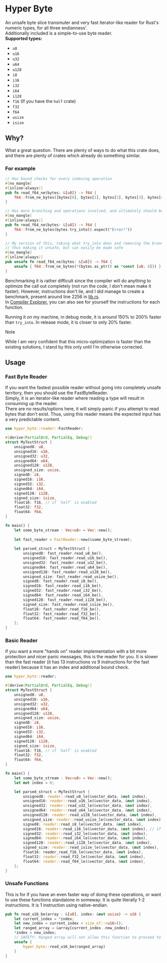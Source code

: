 # Hyper Byte
An unsafe byte slice transmuter and very fast iterator-like reader for Rust's numeric types, for all three endianness'.<br/>
Additionally included is a simple-to-use byte reader.<br/>
**Supported types:**
* `u8`
* `u16`
* `u32`
* `u64`
* `u128`
* `i8`
* `i16`
* `i32`
* `i64`
* `i128`
* `f16` (If you have the `half` crate)
* `f32`
* `f64`
* `usize`
* `isize`

## Why?
What a great question. There are plenty of ways to do what this crate does, and there are plenty of crates which already do something similar.
### For example
```rust
// Has bound checks for every indexing operation
#[no_mangle]
#[inline(always)]
pub fn read_f64_ne(bytes: &[u8]) -> f64 {
    f64::from_ne_bytes([bytes[0], bytes[1], bytes[2], bytes[3], bytes[4], bytes[5], bytes[6], bytes[7]])
}

// Has more branching and operations involved, and ultimately should be slower
#[no_mangle]
#[inline(always)]
pub fn read_f64_ne(bytes: &[u8]) -> f64 {
    f64::from_ne_bytes(bytes.try_into().expect("Error!"))
}

// My version of this, taking what try_into does and removing the branching,
// thus making it unsafe, but can easily be made safe
#[no_mangle]
#[inline(always)]
pub unsafe fn read_f64_ne(bytes: &[u8]) -> f64 {
    unsafe { f64::from_ne_bytes(*(bytes.as_ptr() as *const [u8; 8])) }
}
```
Benchmarking it is rather difficult since the compiler will do anything to optimize the call out completely (not run the code, I don't mean make it faster).
However, instructions don't lie, and I did manage to create a benchmark, present around line 2256 in [lib.rs](src/lib.rs#L2286-L2314).<br/>
In [Compiler Explorer](https://rust.godbolt.org/z/PfhWzGnnG), you can also see for yourself the instructions for each function.

Running it on my machine, in debug mode, it is around 150% to 200% faster than `try_into`. In release mode, it is closer to only 20% faster.
> [!NOTE]
> While I am very confident that this micro-optimization is faster than the existing solutions, I stand by this only until I'm otherwise corrected.

## Usage
### Fast Byte Reader
If you want the fastest possible reader without going into completely unsafe territory, then you should use the FastByteReader.<br/>
Simply, it is an iterator-like reader where reading a type will result in consuming up the reader.<br/>
There are no results/options here, it will simply panic if you attempt to read bytes that don't exist. Thus, using this reader means the expected input has a very predictable content.
```rust
use hyper_byte::reader::FastReader;

#[derive(PartialOrd, PartialEq, Debug)]
struct MyTestStruct {
    unsigned8: u8,
    unsigned16: u16,
    unsigned32: u32,
    unsigned64: u64,
    unsigned128: u128,
    unsigned_size: usize,
    signed8: i8,
    signed16: i16,
    signed32: i32,
    signed64: i64,
    signed128: i128,
    signed_size: isize,
    float16: f16, // if `half` is enabled
    float32: f32,
    float64: f64,
}

fn main() {
    let some_byte_stream : Vec<u8> = Vec::new();
    
    let fast_reader = FastReader::new(&some_byte_stream);
    
    let parsed_struct = MyTestStruct {
        unsigned8: fast_reader.read_u8_be(),
        unsigned16: fast_reader.read_u16_be(),
        unsigned32: fast_reader.read_u32_be(),
        unsigned64: fast_reader.read_u64_be(),
        unsigned128: fast_reader.read_u128_be(),
        unsigned_size: fast_reader.read_usize_be(),
        signed8: fast_reader.read_i8_be(),
        signed16: fast_reader.read_i16_be(),
        signed32: fast_reader.read_i32_be(),
        signed64: fast_reader.read_i64_be(),
        signed128: fast_reader.read_i128_be(),
        signed_size: fast_reader.read_isize_be(),
        float16: fast_reader.read_f16_be(),
        float32: fast_reader.read_f32_be(),
        float64: fast_reader.read_f64_be(),
    };
}
```
### Basic Reader
If you want a more "hands on" reader implementation with a bit more protection and nicer panic messages, this is the reader for you. It is slower than the fast reader (it has 13 instructions vs 9 instructions for the fast reader) because it has an index and additional bound check.
```rust
use hyper_byte::reader;

#[derive(PartialOrd, PartialEq, Debug)]
struct MyTestStruct {
    unsigned8: u8,
    unsigned16: u16,
    unsigned32: u32,
    unsigned64: u64,
    unsigned128: u128,
    unsigned_size: usize,
    signed8: i8,
    signed16: i16,
    signed32: i32,
    signed64: i64,
    signed128: i128,
    signed_size: isize,
    float16: f16, // if `half` is enabled
    float32: f32,
    float64: f64,
}

fn main() {
    let some_byte_stream : Vec<u8> = Vec::new();
    let mut index = 0;

    let parsed_struct = MyTestStruct {
        unsigned8: reader::read_u8_le(&vector_data, &mut index),
        unsigned16: reader::read_u16_le(&vector_data, &mut index),
        unsigned32: reader::read_u32_le(&vector_data, &mut index),
        unsigned64: reader::read_u64_le(&vector_data, &mut index),
        unsigned128: reader::read_u128_le(&vector_data, &mut index),
        unsigned_size: reader::read_usize_le(&vector_data, &mut index),
        signed8: reader::read_i8_le(&vector_data, &mut index),
        signed16: reader::read_i16_le(&vector_data, &mut index), // if `half` is enabled
        signed32: reader::read_i32_le(&vector_data, &mut index),
        signed64: reader::read_i64_le(&vector_data, &mut index),
        signed128: reader::read_i128_le(&vector_data, &mut index),
        signed_size: reader::read_isize_le(&vector_data, &mut index),
        float16: reader_read_f16_le(&vector_data, &mut index),
        float32: reader::read_f32_le(&vector_data, &mut index),
        float64: reader::read_f64_le(&vector_data, &mut index),
    };
}
```
### Unsafe Functions
This is for if you have an even faster way of doing these operations, or want to use these functions standalone in someway. It is quite literally 1-2 instructions. It is 1 instruction using native-endian.
```rust
pub fn read_u16_be(array : &[u8], index: &mut usize) -> u16 {
    let current_index = *index;
    let new_index = current_index + size_of::<u16>();
    let ranged_array = &array[current_index..new_index];
    *index = new_index;
    // SAFETY: Ranged array will not allow this function to proceed to unsafe code if there aren't enough bytes to read
    unsafe {
        hyper_byte::read_u16_be(ranged_array)
    }
}
```